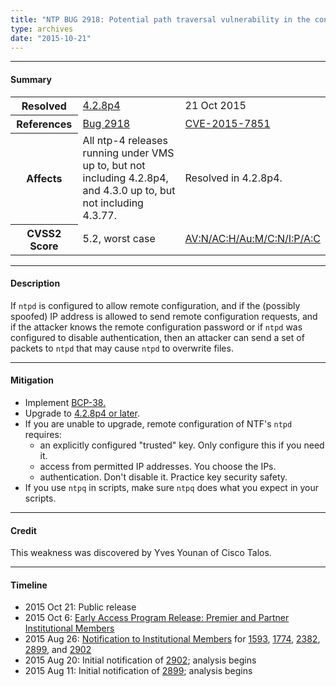 ```yaml
---
title: "NTP BUG 2918: Potential path traversal vulnerability in the config file saving of ntpd on VMS"
type: archives
date: "2015-10-21"
---
```


* * *

#### Summary

<table>
  <tbody>
	<tr>
		<th><b>Resolved</b></th>
		<td><a href="/support/securitynotice/4_2_8p4-release-announcement/">4.2.8p4</a></td>
		<td>21 Oct 2015</td>
	</tr>
	<tr>
		<th><b>References</b></th>
		<td><a href="https://bugs.ntp.org/show_bug.cgi?id=2918">Bug 2918</a></td>
		<td><a href="https://nvd.nist.gov/vuln/detail/CVE-2015-7851/">CVE-2015-7851</a></td>
	</tr>
	<tr>
		<th><b>Affects</b></th>
		<td>All ntp-4 releases running under VMS up to, but not including 4.2.8p4,<br> and 4.3.0 up to, but not including 4.3.77.</td>
		<td>Resolved in 4.2.8p4.</td>
	</tr>
	<tr>
		<th><b>CVSS2 Score</b></th>
		<td>5.2, worst case</td>
		<td><a href="https://nvd.nist.gov/cvss.cfm?calculator&version=2&vector=(AV:N/AC:H/Au:M/C:N/I:P/A:C)">AV:N/AC:H/Au:M/C:N/I:P/A:C</a></td>
	</tr>	
  </tbody>	
</table>

* * *
    
#### Description 

If `ntpd` is configured to allow remote configuration, and if the (possibly spoofed) IP address is allowed to send remote configuration requests, and if the attacker knows the remote configuration password or if `ntpd` was configured to disable authentication, then an attacker can send a set of packets to `ntpd` that may cause `ntpd` to overwrite files.

* * *
    
#### Mitigation

* Implement [BCP-38.](http://www.bcp38.info/index.php/Main_Page)
* Upgrade to [4.2.8p4 or later](/downloads/).
* If you are unable to upgrade, remote configuration of NTF's `ntpd` requires:
  * an explicitly configured "trusted" key. Only configure this if you need it.
  * access from permitted IP addresses. You choose the IPs.
  * authentication. Don't disable it. Practice key security safety. 
* If you use `ntpq` in scripts, make sure `ntpq` does what you expect in your scripts. 

* * *

#### Credit

This weakness was discovered by Yves Younan of Cisco Talos.

* * *

#### Timeline

* 2015 Oct 21: Public release
* 2015 Oct 6: [Early Access Program Release: Premier and Partner Institutional Members](https://www.nwtime.org/membership/benefits/)
* 2015 Aug 26: [Notification to Institutional Members](https://www.nwtime.org/membership/benefits/) for [1593](https://bugs.ntp.org/show_bug.cgi?id=1593), [1774](https://bugs.ntp.org/show_bug.cgi?id=1774), [2382](https://bugs.ntp.org/show_bug.cgi?id=2382), [2899](/support/securitynotice/ntpbug2899/), and [2902](/support/securitynotice/ntpbug2902/)
* 2015 Aug 20: Initial notification of [2902](/support/securitynotice/ntpbug2902/); analysis begins
* 2015 Aug 11: Initial notification of [2899](/support/securitynotice/ntpbug2899/); analysis begins